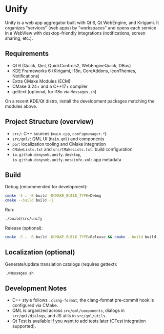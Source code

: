 # Unify

Unify is a web app aggregator built with Qt 6, Qt WebEngine, and Kirigami. It organizes "services" (web apps) by "workspaces" and opens each service in a WebView with desktop-friendly integrations (notifications, screen sharing, etc.).

## Requirements

- Qt 6 (Quick, Qml, QuickControls2, WebEngineQuick, DBus)
- KDE Frameworks 6 (Kirigami, I18n, CoreAddons, IconThemes, Notifications)
- Extra CMake Modules (ECM)
- CMake 3.24+ and a C++17+ compiler
- gettext (optional, for i18n via `Messages.sh`)

On a recent KDE/Qt distro, install the development packages matching the modules above.

## Project Structure (overview)

- `src/`: C++ sources (`main.cpp`, `configmanager.*`)
- `src/qml/`: QML UI (`Main.qml`) and components
- `po/`: localization tooling and CMake integration
- `CMakeLists.txt` and `src/CMakeLists.txt`: build configuration
- `io.github.denysmb.unify.desktop`, `io.github.denysmb.unify.metainfo.xml`: app metadata

## Build

Debug (recommended for development):

```bash
cmake -S . -B build -DCMAKE_BUILD_TYPE=Debug
cmake --build build -j
```

Run:

```bash
./build/src/unify
```

Release (optional):

```bash
cmake -S . -B build -DCMAKE_BUILD_TYPE=Release && cmake --build build
```

## Localization (optional)

Generate/update translation catalogs (requires gettext):

```bash
./Messages.sh
```

## Development Notes

- C++ style follows `.clang-format`; the clang-format pre-commit hook is configured via CMake.
- QML is organized across `src/qml/components`, dialogs in `src/qml/dialogs`, and JS utils in `src/qml/utils`.
- Qt Test is available if you want to add tests later (CTest integration supported).
